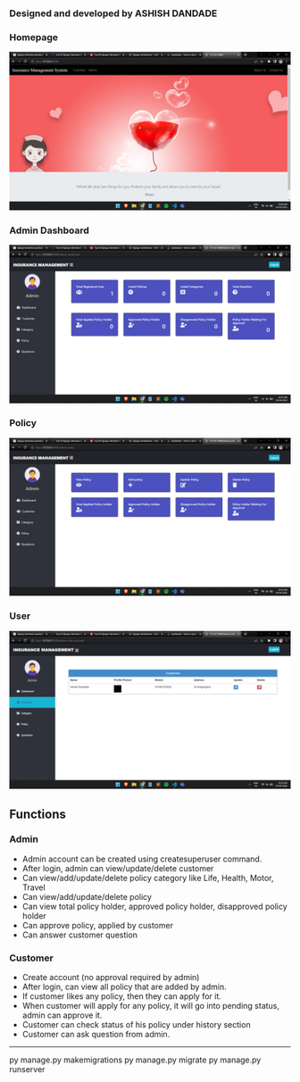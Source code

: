 ### Designed and developed by ASHISH DANDADE
### Homepage
![homepage snap](https://github.com/ashishdandade/insurance_webapp/blob/master/static/image/homepage.png?raw=true)
### Admin Dashboard
![dashboard snap](https://github.com/ashishdandade/insurance_webapp/blob/master/static/image/admin.png?raw=true)
### Policy 
![policy snap](https://github.com/ashishdandade/insurance_webapp/blob/master/static/image/policy.png?raw=true)
### User
![user snap](https://github.com/ashishdandade/insurance_webapp/blob/master/static/image/user.png?raw=true)
## Functions 
### Admin
- Admin account can be created using createsuperuser command.
- After login, admin can view/update/delete customer
- Can view/add/update/delete policy category like Life, Health, Motor, Travel
- Can view/add/update/delete policy
- Can view total policy holder, approved policy holder, disapproved policy holder
- Can approve policy, applied by customer
- Can answer customer question

### Customer
- Create account (no approval required by admin)
- After login, can view all policy that are added by admin.
- If customer likes any policy, then they can apply for it.
- When customer will apply for any policy, it will go into pending status, admin can approve it.
- Customer can check status of his policy under history section
- Customer can ask question from admin. 

---

py manage.py makemigrations
py manage.py migrate
py manage.py runserver
```
